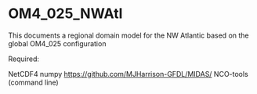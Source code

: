 # OM4_025_NWAtl
This documents a regional domain model for the NW Atlantic based on the global OM4_025 configuration


Required:

NetCDF4
numpy
https://github.com/MJHarrison-GFDL/MIDAS/
NCO-tools (command line)
